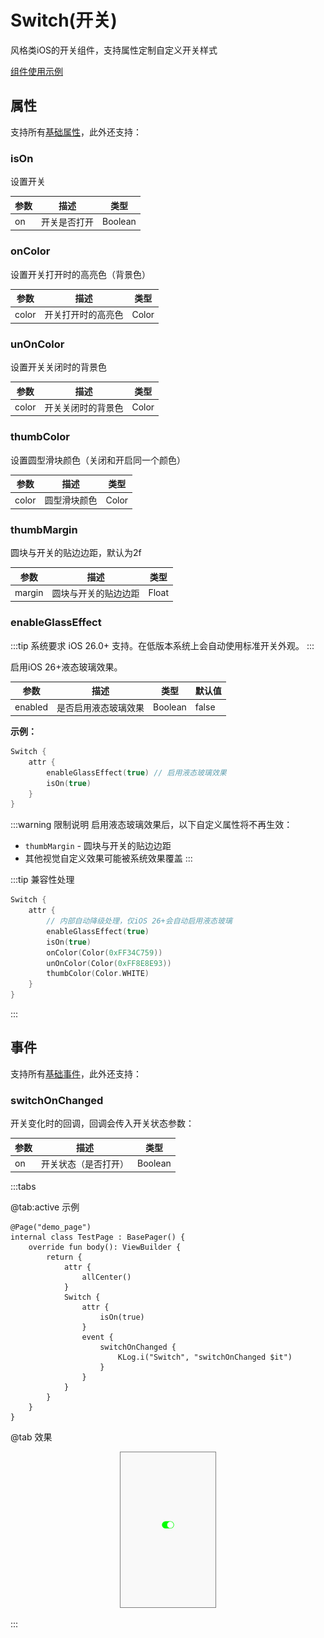 # Switch(开关)

风格类iOS的开关组件，支持属性定制自定义开关样式

[组件使用示例](https://github.com/Tencent-TDS/KuiklyUI/blob/main/demo/src/commonMain/kotlin/com/tencent/kuikly/demo/pages/demo/SwitchExamplePager.kt)

## 属性

支持所有[基础属性](basic-attr-event.md#基础属性)，此外还支持：

### isOn

设置开关

| 参数 | 描述 | 类型 |
| -- | -- | -- |
| on | 开关是否打开 | Boolean |

### onColor

设置开关打开时的高亮色（背景色）

| 参数 | 描述 | 类型 |
| -- | -- | -- |
| color | 开关打开时的高亮色 | Color |

### unOnColor

设置开关关闭时的背景色

| 参数 | 描述 | 类型 |
| -- | -- | -- |
| color | 开关关闭时的背景色 | Color |

### thumbColor

设置圆型滑块颜色（关闭和开启同一个颜色）

| 参数 | 描述 | 类型 |
| -- | -- | -- |
| color | 圆型滑块颜色| Color |

### thumbMargin

圆块与开关的贴边边距，默认为2f

| 参数 | 描述 | 类型 |
| -- | -- | -- |
| margin | 圆块与开关的贴边边距| Float |

### enableGlassEffect

:::tip 系统要求
iOS 26.0+ 支持。在低版本系统上会自动使用标准开关外观。
:::

启用iOS 26+液态玻璃效果。

| 参数 | 描述 | 类型 | 默认值 |
| -- | -- | -- | -- |
| enabled | 是否启用液态玻璃效果 | Boolean | false |

**示例：**
```kotlin
Switch {
    attr {
        enableGlassEffect(true) // 启用液态玻璃效果
        isOn(true)
    }
}
```

:::warning 限制说明
启用液态玻璃效果后，以下自定义属性将不再生效：
- `thumbMargin` - 圆块与开关的贴边边距
- 其他视觉自定义效果可能被系统效果覆盖
:::

:::tip 兼容性处理
```kotlin
Switch {
    attr {
        // 内部自动降级处理，仅iOS 26+会自动启用液态玻璃
        enableGlassEffect(true)
        isOn(true)
        onColor(Color(0xFF34C759))
        unOnColor(Color(0xFF8E8E93))
        thumbColor(Color.WHITE)
    }
}
```
:::

## 事件

支持所有[基础事件](basic-attr-event.md#基础事件)，此外还支持：

### switchOnChanged

开关变化时的回调，回调会传入开关状态参数：

| 参数 | 描述 | 类型 |
| -- | -- | -- |
| on | 开关状态（是否打开）| Boolean |

:::tabs

@tab:active 示例

```kotlin{8-17}
@Page("demo_page")
internal class TestPage : BasePager() {
    override fun body(): ViewBuilder {
        return {
            attr {
                allCenter()
            }
            Switch {
                attr {
                    isOn(true)
                }
                event {
                    switchOnChanged {
                        KLog.i("Switch", "switchOnChanged $it")
                    }
                }
            }
        }
    }
}
```

@tab 效果

<div align="center">
<img src="./img/switch.png" style="width: 30%; border: 1px gray solid">
</div>

:::